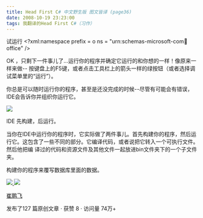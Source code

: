 ```yaml
---
title: Head First C# 中文野生版 图文皆译 (page36)
date: 2008-10-19 23:23:00
tags: 我翻译的Head First C#（习作）
---
```

试运行  <?xml:namespace prefix = o ns = "urn:schemas-microsoft-com:office:office"
/>

OK  ，只剩下一件事儿了...运行你的程序并确定它运行的和你想的一样！像原来一样来做--
按键盘上的F5键，或者点击工具栏上的箭头一样的绿按钮（或者选择调试菜单里的“运行”）。

你总是可以随时运行你的程序，甚至是还没完成的时候--尽管有可能会有错误，IDE会告诉你并组织你运行它。

![](https://p-blog.csdn.net/images/p_blog_csdn_net/cuipengfei1/EntryImages/20081019/%E6%88%AA%E5%9B%BE00633600554213593750.jpg)

IDE  先构建，后运行。

当你在IDE中运行你的程序时，它实际做了两件事儿。首先构建你的程序，然后运行它。这包含了一些不同的部分。它编译代码，或者说把它转入一个可执行文件。然后他把编
译过的代码和资源文件及其他文件一起放进bin文件夹下的一个子文件夹。

构建你的程序来覆写数据库里面的数据。



[ ![](https://profile.csdnimg.cn/5/2/5/3_cuipengfei1)
![](https://g.csdnimg.cn/static/user-reg-year/1x/11.png)
](https://blog.csdn.net/cuipengfei1)

[ 崔鹏飞 ](https://blog.csdn.net/cuipengfei1)

发布了127 篇原创文章  ·  获赞 8  ·  访问量 74万+

